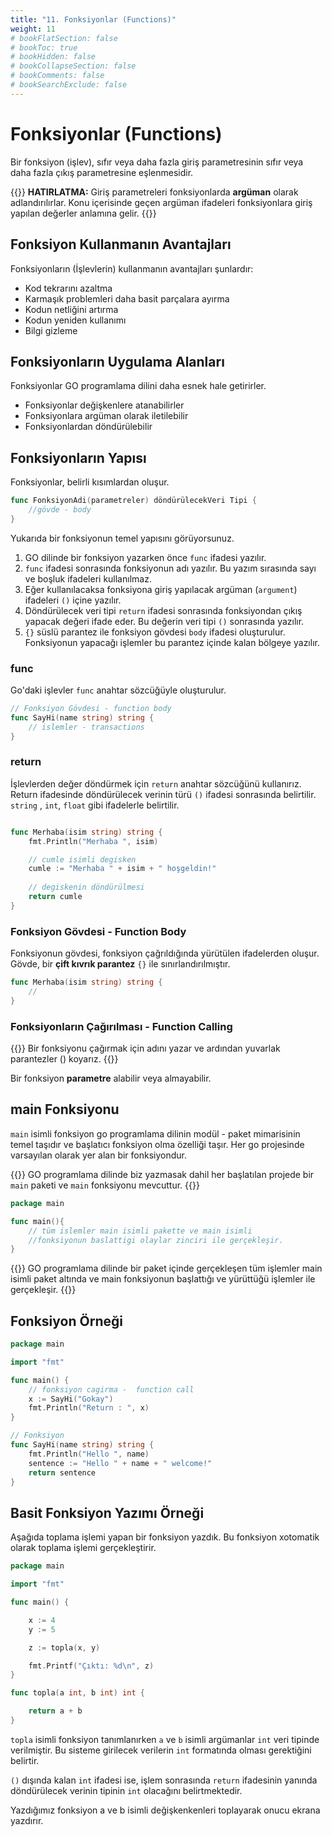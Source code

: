 ```yaml
---
title: "11. Fonksiyonlar (Functions)"
weight: 11
# bookFlatSection: false
# bookToc: true
# bookHidden: false
# bookCollapseSection: false
# bookComments: false
# bookSearchExclude: false
---
```



# Fonksiyonlar (Functions)

Bir fonksiyon (işlev), sıfır veya daha fazla giriş parametresinin sıfır veya daha fazla çıkış parametresine eşlenmesidir.


{{<hint warning>}}
**HATIRLATMA:** 
Giriş parametreleri fonksiyonlarda **argüman** olarak adlandırılırlar. Konu içerisinde geçen argüman ifadeleri fonksiyonlara giriş yapılan değerler anlamına gelir.
{{</hint>}}


## Fonksiyon Kullanmanın Avantajları

Fonksiyonların (İşlevlerin) kullanmanın avantajları şunlardır:

- Kod tekrarını azaltma
- Karmaşık problemleri daha basit parçalara ayırma
- Kodun netliğini artırma
- Kodun yeniden kullanımı
- Bilgi gizleme

## Fonksiyonların Uygulama Alanları 

Fonksiyonlar GO programlama dilini daha esnek hale getirirler. 

* Fonksiyonlar değişkenlere atanabilirler
* Fonksiyonlara argüman olarak iletilebilir
* Fonksiyonlardan döndürülebilir 

## Fonksiyonların Yapısı 

Fonksiyonlar, belirli kısımlardan oluşur. 

```go
func FonksiyonAdi(parametreler) döndürülecekVeri Tipi {
    //gövde - body 
}
``` 

Yukarıda bir fonksiyonun temel yapısını görüyorsunuz. 

1. GO dilinde bir fonksiyon yazarken önce `func` ifadesi yazılır.
2. `func` ifadesi sonrasında fonksiyonun adı yazılır. Bu yazım sırasında sayı ve boşluk ifadeleri kullanılmaz.
3. Eğer kullanılacaksa fonksiyona giriş yapılacak argüman (`argument`) ifadeleri `()` içine yazılır.
4. Döndürülecek veri tipi `return` ifadesi sonrasında fonksiyondan çıkış yapacak değeri ifade eder. Bu değerin veri tipi `()` sonrasında yazılır.
5. `{}` süslü parantez ile fonksiyon gövdesi `body` ifadesi oluşturulur. Fonksiyonun yapacağı işlemler bu parantez içinde kalan bölgeye yazılır.




### func 
Go'daki işlevler `func` anahtar sözcüğüyle oluşturulur. 

```go
// Fonksiyon Gövdesi - function body
func SayHi(name string) string {
	// islemler - transactions 
}
```

### return 
İşlevlerden değer döndürmek için `return` anahtar sözcüğünü kullanırız. Return ifadesinde döndürülecek verinin türü `()` ifadesi sonrasında belirtilir. `string` , `int`, `float` gibi ifadelerle belirtilir.

```go 

func Merhaba(isim string) string {
	fmt.Println("Merhaba ", isim)

    // cumle isimli degisken
	cumle := "Merhaba " + isim + " hoşgeldin!"
	
    // degiskenin döndürülmesi
    return cumle
}

```

### Fonksiyon Gövdesi - Function Body
Fonksiyonun gövdesi, fonksiyon çağrıldığında yürütülen ifadelerden oluşur. Gövde, bir **çift kıvrık parantez** `{}` ile sınırlandırılmıştır. 

```go
func Merhaba(isim string) string {
    // 
}

```
 
### Fonksiyonların Çağırılması - Function Calling 

{{<hint info>}}
Bir fonksiyonu çağırmak için adını yazar ve ardından yuvarlak parantezler () koyarız. 
{{</hint>}}

Bir fonksiyon **parametre** alabilir veya almayabilir.

## main Fonksiyonu 

`main` isimli fonksiyon go programlama dilinin modül - paket mimarisinin temel taşıdır ve başlatıcı fonksiyon olma özelliği taşır. Her go projesinde varsayılan olarak yer alan bir fonksiyondur.

{{<hint warning>}}
GO programlama dilinde biz yazmasak dahil her başlatılan projede bir `main` paketi ve `main` fonksiyonu mevcuttur.
{{</hint>}}


```go 
package main 

func main(){
    // tüm islemler main isimli pakette ve main isimli 
    //fonksiyonun baslattigi olaylar zinciri ile gerçekleşir. 
}

``` 

{{<hint info>}}
GO programlama dilinde bir paket içinde gerçekleşen tüm işlemler main isimli paket altında ve main fonksiyonun başlattığı ve yürüttüğü işlemler ile gerçekleşir.
{{</hint>}}



## Fonksiyon Örneği

```go
package main

import "fmt"

func main() {
    // fonksiyon cagirma -  function call
	x := SayHi("Gokay")
	fmt.Println("Return : ", x)
}

// Fonksiyon 
func SayHi(name string) string {
	fmt.Println("Hello ", name)
	sentence := "Hello " + name + " welcome!"
	return sentence
}


```


## Basit Fonksiyon Yazımı Örneği 

Aşağıda toplama işlemi yapan bir fonksiyon yazdık. Bu fonksiyon xotomatik olarak toplama işlemi gerçekleştirir.

```go
package main

import "fmt"

func main() {

    x := 4
    y := 5

    z := topla(x, y)

    fmt.Printf("Çıktı: %d\n", z)
}

func topla(a int, b int) int {

    return a + b
}
```

`topla` isimli fonksiyon tanımlanırken `a` ve `b` isimli argümanlar `int` veri tipinde verilmiştir. Bu sisteme girilecek verilerin `int` formatında olması gerektiğini belirtir. 

`()` dışında kalan `int` ifadesi ise, işlem sonrasında `return` ifadesinin yanında döndürülecek verinin tipinin `int` olacağını belirtmektedir.

Yazdığımız fonksiyon a ve b isimli değişkenkenleri toplayarak onucu ekrana yazdırır. 



